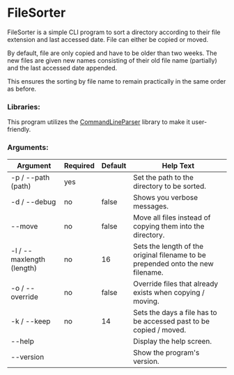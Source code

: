 # FileSorter
FileSorter is a simple CLI program to sort a directory according to their file extension and last accessed date. File can either be copied or moved. 

By default, file are only copied and have to be older than two weeks. The new files are given new names consisting of their old file name (partially) and the last accessed date appended. 

This ensures the sorting by file name to remain practically in the same order as before.

### Libraries:

This program utilizes the [CommandLineParser](https://github.com/commandlineparser/commandline) library to make it user-friendly.

### Arguments:

| Argument                  	| Required 	| Default 	| Help Text                                                                       	|
|---------------------------	|----------	|---------	|---------------------------------------------------------------------------------	|
| -p / --path (path)        	| yes      	|         	| Set the path to the directory to be sorted.                                     	|
| -d / --debug              	| no       	| false   	| Shows you verbose messages.                                                     	|
| --move                    	| no       	| false   	| Move all files instead of copying them into the directory.                      	|
| -l / --maxlength (length) 	| no       	| 16      	| Sets the length of the original filename to be prepended onto the new filename. 	|
| -o / --override           	| no       	| false   	| Override files that already exists when copying / moving.                       	|
| -k / --keep               	| no       	| 14      	| Sets the days a file has to be accessed past to be copied / moved.              	|
| --help                    	|          	|         	| Display the help screen.                                                        	|
| --version                 	|          	|         	| Show the program's version.                                                     	|

